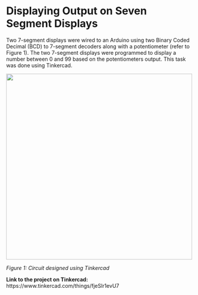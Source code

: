 # Displaying Output on Seven Segment Displays

Two 7-segment displays were wired to an Arduino using two Binary Coded Decimal (BCD) to 7-segment decoders along with a potentiometer (refer to Figure 1). The two 7-segment displays were programmed to display a number between 0 and 99 based on the potentiometers output. This task was done using Tinkercad. 

<div>
<img src="https://i.gyazo.com/a22069eb28657bc602e20711e048ccf2.png" width ="500">
<p><i>Figure 1: Circuit designed using Tinkercad</i></p>
</div>

<p><b>Link to the project on Tinkercad:</b> https://www.tinkercad.com/things/fjeSlr1evU7</p>
